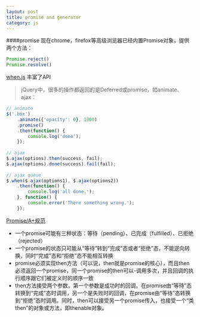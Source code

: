 ```yaml
---
layout: post
title: promise and generator
category: js
---
```


####promise
现在chrome，firefox等高级浏览器已经内置Promise对象，提供两个方法：

```js
Promise.reject()
Promise.resolve()
```

[when.js](https://github.com/cujojs/when/blob/master/when.js) 丰富了API 

>jQuery中，很多的操作都返回的是Deferred或promise，如animate、ajax：

```js
// animate  
$('.box')  
    .animate({'opacity': 0}, 1000)  
    .promise()  
    .then(function() {  
        console.log('done');  
    });  
  
// ajax  
$.ajax(options).then(success, fail);  
$.ajax(options).done(success).fail(fail);  
  
// ajax queue  
$.when($.ajax(options1), $.ajax(options2))  
    .then(function() {  
        console.log('all done.');  
    }, function() {  
        console.error('There something wrong.');  
    });  
```

[Promise/A+规范](http://promises-aplus.github.io/promises-spec/)

* 一个promise可能有三种状态：等待（pending）、已完成（fulfilled）、已拒绝（rejected）
* 一个promise的状态只可能从“等待”转到“完成”态或者“拒绝”态，不能逆向转换，同时“完成”态和“拒绝”态不能相互转换
* promise必须实现then方法（可以说，then就是promise的核心），而且then必须返回一个promise，同一个promise的then可以-调用多次，并且回调的执行顺序跟它们被定义时的顺序一致
* then方法接受两个参数，第一个参数是成功时的回调，在promise由“等待”态转换到“完成”态时调用，另一个是失败时的回调，在promise由“等待”态转换到“拒绝”态时调用。同时，then可以接受另一个promise传入，也接受一个“类then”的对象或方法，即thenable对象。